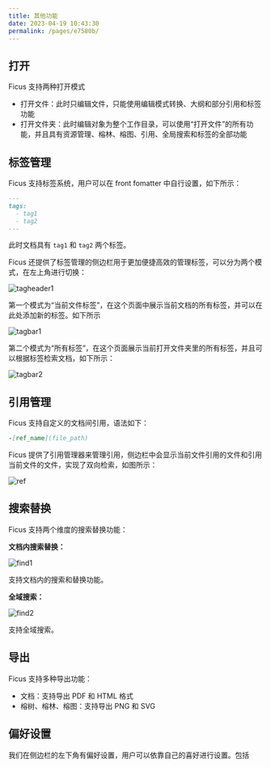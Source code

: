 ```yaml
---
title: 其他功能
date: 2023-04-19 10:43:30
permalink: /pages/e7580b/
---
```


## 打开

Ficus 支持两种打开模式

- 打开文件：此时只编辑文件，只能使用编辑模式转换、大纲和部分引用和标签功能
- 打开文件夹：此时编辑对象为整个工作目录，可以使用“打开文件”的所有功能，并且具有资源管理、榕林、榕图、引用、全局搜索和标签的全部功能

## 标签管理

Ficus 支持标签系统，用户可以在 front fomatter 中自行设置，如下所示：

```markdown
---
tags:
  - tag1
  - tag2
---
```
此时文档具有 `tag1` 和 `tag2` 两个标签。

Ficus 还提供了标签管理的侧边栏用于更加便捷高效的管理标签，可以分为两个模式，在左上角进行切换：

![tagheader1](./func/tagheader.png)

第一个模式为“当前文件标签”，在这个页面中展示当前文档的所有标签，并可以在此处添加新的标签。如下所示

![tagbar1](./func/tagbar1.png)

第二个模式为“所有标签”，在这个页面展示当前打开文件夹里的所有标签，并且可以根据标签检索文档，如下所示：

![tagbar2](./func/tagbar2.png)

## 引用管理

Ficus 支持自定义的文档间引用，语法如下：

```markdown
-[ref_name](file_path)
```
Ficus 提供了引用管理器来管理引用，侧边栏中会显示当前文件引用的文件和引用当前文件的文件，实现了双向检索，如图所示：

![ref](./func/ref.png)

## 搜索替换

Ficus 支持两个维度的搜索替换功能：

**文档内搜索替换：**

![find1](./func/find1.png)

支持文档内的搜索和替换功能。

**全域搜索：**

![find2](./func/find2.png)

支持全域搜索。

## 导出

Ficus 支持多种导出功能：
- 文档：支持导出 PDF 和 HTML 格式
- 榕树、榕林、榕图：支持导出 PNG 和 SVG

## 偏好设置

我们在侧边栏的左下角有偏好设置，用户可以依靠自己的喜好进行设置。包括